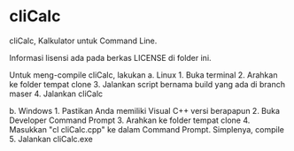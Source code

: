 # cliCalc
cliCalc, Kalkulator untuk Command Line.

Informasi lisensi ada pada berkas LICENSE di folder ini.

Untuk meng-compile cliCalc, lakukan
a. Linux
        1. Buka terminal
        2. Arahkan ke folder tempat clone
        3. Jalankan script bernama build yang ada di branch maser
        4. Jalankan cliCalc
        
b. Windows
        1. Pastikan Anda memiliki Visual C++ versi berapapun
        2. Buka Developer Command Prompt
        3. Arahkan ke folder tempat clone
        4. Masukkan "cl cliCalc.cpp" ke dalam Command Prompt. Simplenya, compile
        5. Jalankan cliCalc.exe
